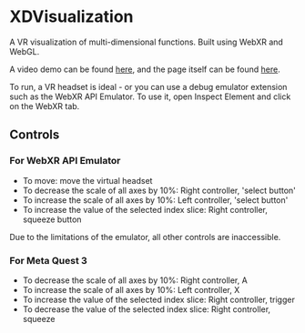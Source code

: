 # XDVisualization
A VR visualization of multi-dimensional functions. Built using WebXR and WebGL.

A video demo can be found [here](https://lochlann-b.github.io/XDVisualisation/), and the page itself can be found [here](https://lochlann-b.github.io/XDVisualization/).

To run, a VR headset is ideal - or you can use a debug emulator extension such as the WebXR API Emulator. To use it, open Inspect Element and click on the WebXR tab.

## Controls

### For WebXR API Emulator

<ul>
  <li>To move: move the virtual headset</li>
  <li>To decrease the scale of all axes by 10%: Right controller, 'select button'</li>
  <li>To increase the scale of all axes by 10%: Left controller, 'select button'</li>
  <li>To increase the value of the selected index slice: Right controller, squeeze button</li>
</ul>

Due to the limitations of the emulator, all other controls are inaccessible.

### For Meta Quest 3

<ul>
  <li>To decrease the scale of all axes by 10%: Right controller, A</li>
  <li>To increase the scale of all axes by 10%: Left controller, X</li>
  <li>To increase the value of the selected index slice: Right controller, trigger</li>
  <li>To decrease the value of the selected index slice: Right controller, squeeze</li>
</ul>
